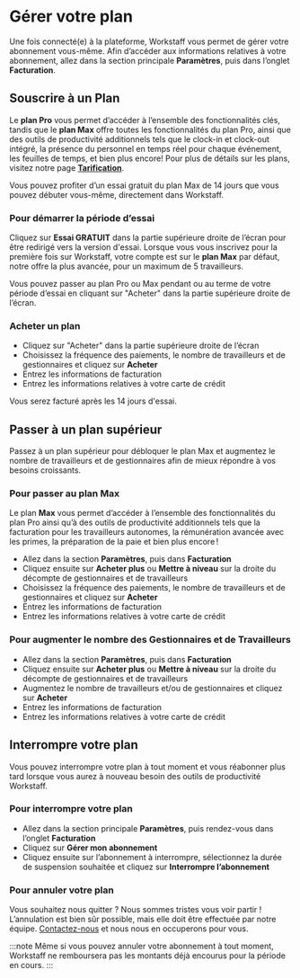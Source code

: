 # Gérer votre plan

Une fois connecté(e) à la plateforme, Workstaff vous permet de gérer votre abonnement vous-même.
Afin d’accéder aux informations relatives à votre abonnement, allez dans la section principale **Paramètres**, puis dans l’onglet **Facturation**.

## Souscrire à un Plan
Le **plan Pro** vous permet d’accéder à l’ensemble des fonctionnalités clés, tandis que le **plan Max** offre toutes les fonctionnalités du plan Pro, ainsi que des outils de productivité additionnels tels que le clock-in et clock-out intégré, la présence du personnel en temps réel pour chaque événement, les feuilles de temps, et bien plus encore!
Pour plus de détails sur les plans, visitez notre page [**Tarification**](https://workstaff.app/fr/pricing).

Vous pouvez profiter d’un essai gratuit du plan Max de 14 jours que vous pouvez débuter vous-même, directement dans Workstaff.

### Pour démarrer la période d’essai
Cliquez sur **Essai GRATUIT** dans la partie supérieure droite de l’écran pour être redirigé vers la version d'essai.
Lorsque vous vous inscrivez pour la première fois sur Workstaff, votre compte est sur le **plan Max** par défaut, notre offre la plus avancée, pour un maximum de 5 travailleurs.

Vous pouvez passer au plan Pro ou Max pendant ou au terme de votre période d’essai en cliquant sur "Acheter" dans la partie supérieure droite de l’écran. 

### Acheter un plan
- Cliquez sur "Acheter" dans la partie supérieure droite de l’écran
- Choisissez la fréquence des paiements, le nombre de travailleurs et de gestionnaires et cliquez sur **Acheter**
- Entrez les informations de facturation
- Entrez les informations relatives à votre carte de crédit

Vous serez facturé après les 14 jours d'essai.

## Passer à un plan supérieur
Passez à un plan supérieur pour débloquer le plan Max et augmentez le nombre de travailleurs et de gestionnaires afin de mieux répondre à vos besoins croissants.

### Pour passer au plan Max
Le plan **Max** vous permet d’accéder à l’ensemble des fonctionnalités du plan Pro ainsi qu’à des outils de productivité additionnels tels que la facturation pour les travailleurs autonomes, la rémunération avancée avec les primes, la préparation de la paie et bien plus encore !
- Allez dans la section **Paramètres**, puis dans **Facturation**
- Cliquez ensuite sur **Acheter plus** ou **Mettre à niveau** sur la droite du décompte de gestionnaires et de travailleurs
- Choisissez la fréquence des paiements, le nombre de travailleurs et de gestionnaires et cliquez sur **Acheter**
- Entrez les informations de facturation
- Entrez les informations relatives à votre carte de crédit

### Pour augmenter le nombre des Gestionnaires et de Travailleurs
- Allez dans la section **Paramètres**, puis dans **Facturation**
- Cliquez ensuite sur **Acheter plus** ou **Mettre à niveau** sur la droite du décompte de gestionnaires et de travailleurs
- Augmentez le nombre de travailleurs et/ou de gestionnaires et cliquez sur **Acheter**
- Entrez les informations de facturation
- Entrez les informations relatives à votre carte de crédit

## Interrompre votre plan
Vous pouvez interrompre votre plan à tout moment et vous réabonner plus tard lorsque vous aurez à nouveau besoin des outils de productivité Workstaff.

### Pour interrompre votre plan
- Allez dans la section principale **Paramètres**, puis rendez-vous dans l’onglet **Facturation**
- Cliquez sur **Gérer mon abonnement**
- Cliquez ensuite sur l’abonnement à interrompre, sélectionnez la durée de suspension souhaitée et cliquez sur **Interrompre l’abonnement**

### Pour annuler votre plan
Vous souhaitez nous quitter ? Nous sommes tristes vous voir partir ! L’annulation est bien sûr possible, mais elle doit être effectuée par notre équipe. 
[Contactez-nous](mailto:support@workstaff.app) et nous nous en occuperons pour vous.

:::note
Même si vous pouvez annuler votre abonnement à tout moment, Workstaff ne remboursera pas les montants déjà encourus pour la période en cours.
:::
